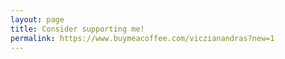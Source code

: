 ```yaml
---
layout: page
title: Consider supporting me!
permalink: https://www.buymeacoffee.com/viczianandras?new=1
---
```

